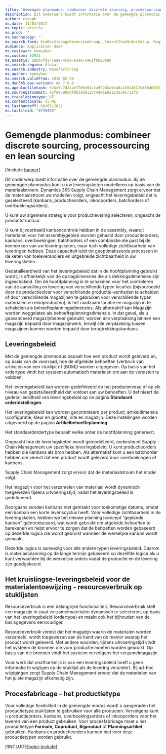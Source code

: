 ```yaml
---
title: 'Gemengde planmodus: combineer discrete sourcing, processourcing en lean sourcing'
description: Dit onderwerp biedt informatie over de gemengde planmodus.
author: cvocph
ms.date: 11/03/2017
ms.topic: article
ms.prod: ''
ms.technology: ''
ms.search.form: EcoResStorageDimensionGroup, InventItemOrderSetup, ReqItemTable
audience: Application User
ms.reviewer: kamaybac
ms.custom: 52931
ms.assetid: 2e8b5fd1-cee9-45da-a3ae-6961fb020b89
ms.search.region: Global
ms.search.industry: Manufacturing
ms.author: kamaybac
ms.search.validFrom: 2016-02-28
ms.dyn365.ops.version: AX 7.0.0
ms.openlocfilehash: fd4c9c7d244e7709491cfa97283a9ea0a33914817e3f6d69923d4910796f276d
ms.sourcegitcommit: 42fe9790ddf0bdad911544deaa82123a396712fb
ms.translationtype: HT
ms.contentlocale: nl-NL
ms.lasthandoff: 08/05/2021
ms.locfileid: "6759450"
---
```

# <a name="mixed-mode-planning---combine-discrete-process-and-lean-sourcing"></a>Gemengde planmodus: combineer discrete sourcing, processourcing en lean sourcing

[!include [banner](../includes/banner.md)]

Dit onderwerp biedt informatie over de gemengde planmodus. Bij de gemengde planmodus kunt u uw leveringsketen modelleren op basis van de materiaalstroom. Dynamics 365 Supply Chain Management zorgt ervoor dat de materiaalstroom uw modellen volgt, ongeacht het leveringsbeleid dat is geselecteerd (kanbans, productieorders, inkooporders, batchorders of overboekingsorders). 

U kunt uw algemene strategie voor productlevering selecteren, ongeacht de productstructuur.  

U kunt bijvoorbeeld kanbancontrole hebben in de assembly, waaruit materialen voor het assemblygebied worden gehaald door productieorders, kanbans, overboekingen, batchorders of een combinatie die past bij de kenmerken van uw leveringsketen, maar toch volledige zichtbaarheid van leveringen hebben. Deze capaciteit leidt tot geoptimaliseerde processen in de keten van toeleveranciers en uitgebreide zichtbaarheid in uw leveringsketen.  

Gedetailleerdheid van het leveringsbeleid dat in de hoofdplanning gebruikt wordt, is afhankelijk van de opslagdimensies die als dekkingsdimensies zijn ingeschakeld. Om de hoofdplanning in te schakelen voor het controleren van de aanvulling en levering van verschillende typen locaties (bijvoorbeeld door de productievloer voor verschillende productie-eenheden te scheiden of door verschillende magazijnen te gebruiken voor verschillende typen materialen en eindproducten), is het raadzaam locatie en magazijn in te schakelen als behoefteplanningsdimensies. Als alternatief kan Magazijn worden weggelaten als behoefteplanningsdimensie. In dat geval, als u geavanceerd magazijnbeheer gebruikt, worden alle verplaatsing binnen een magazijn bepaald door magazijnwerk, terwijl alle verplaatsing tussen magazijnen kunnen worden bepaald door terugtrekkingskanbans.

## <a name="supply-policies"></a>Leveringsbeleid
Met de gemengde planmodus bepaalt hoe een product wordt geleverd en, op basis van de voorraad, hoe de afgeleide behoeften (verbruik van artikelen van een stuklijst of \[BOM\]) worden uitgegeven. Op basis van het ordertype vindt het systeem automatisch materialen om aan de vereisten te voldoen.  

Het leveringsbeleid kan worden gedefinieerd op het productniveau of op elk niveau van gedetailleerdheid dat voldoet aan uw behoeften. U definieert de gedetailleerdheid van leveringsbeleid op de pagina **Standaard orderinstellingen**.  

Het leveringsbeleid kan worden gecontroleerd per product, artikeldimensie (configuratie, kleur en grootte), site en magazijn. Deze instellingen worden uitgevoerd op de pagina **Artikelbehoefteplanning**.  

Het standaardordertype bepaalt welke order de hoofdplanning genereert.  

Ongeacht hoe de leveringsketen wordt gemodelleerd, ondersteunt Supply Chain Management uw specifieke leveringsbeleid. U kunt productieorders hebben die kanbans als bron hebben. Als alternatief kunt u een batchorder hebben die vereist dat een product wordt geleverd door overboekingen of kanbans.  

Supply Chain Management zorgt ervoor dat de materiaalstroom het model volgt.  

Het magazijn voor het verzamelen van materiaal wordt dynamisch toegewezen tijdens uitvoeringstijd, nadat het leveringsbeleid is gedefinieerd.  

Doorgaans worden kanbans niet gemaakt voor toekomstige datums, omdat een kanban een korte levenscyclus heeft. Voor volledige zichtbaarheid in de leveringsketen, hebben we het nieuwe planningsconcept "geplande kanban" geïntroduceerd, wat wordt gebruikt om afgeleide behoeften te berekenen en helpt ervoor te zorgen dat de behoeften worden gebaseerd op dezelfde logica die wordt gebruikt wanneer de werkelijke kanban wordt gemaakt.  

Dezelfde logica is aanwezig voor alle andere typen leveringsbeleid. Daarom is materiaalplanning op de lange termijn gebaseerd op dezelfde logica als u kunt verwachten bij de werkelijke orders nadat de productie en de levering zijn goedgekeurd.

## <a name="materials-allocation-cross-supply-policy--resource-consumption-on-boms"></a>Het kruislingse-leveringsbeleid voor de materialentoewijzing - resourceverbruik op stuklijsten
Resourceverbruik is een belangrijke functionaliteit. Resourceverbruik stelt een magazijn in staat verzamelmaterialen dynamisch te selecteren, op basis van het leveringsbeleid (ordertype) en maakt ook het bijhouden van de basisgegevens eenvoudiger.  

Resourceverbruik vereist dat het magazijn waarin de materialen worden verzameld, wordt toegewezen aan de hand van de manier waarop het product wordt geleverd. Met andere woorden, tijdens uitvoeringstijd vindt het systeem de bronnen die voor productie moeten worden gebruikt. Op basis van die bronnen vindt het systeem vervolgens het verzamelmagazijn.  

Voor werk dat onafhankelijk is van een leveringsbeleid hoeft u geen informatie te wijzigen op de stuklijst als de levering verandert. Bij ad-hoc wijzigingen zorgt Supply Chain Management ervoor dat de materialen van het juiste magazijn afkomstig zijn.

## <a name="process-manufacturing--the-production-type"></a>Procesfabricage - het productietype
Voor volledige flexibiliteit in de gemengde modus wordt u aangeraden het productietype stuklijsten te gebruiken voor alle producten. Vervolgens kunt u productieorders, kanbans, overboekingsorders of inkooporders voor het leveren van een product gebruiken. Voor procesfabricage moet u het productietype **Formule**, **Coproduct**, **Bijproduct** of **Planningsartikel** gebruiken. Kanbans en productieorders kunnen niet voor deze productietypen worden gebruikt.





[!INCLUDE[footer-include](../../includes/footer-banner.md)]